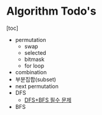 # Algorithm Todo's

[toc]

- permutation
	- swap
	- selected
	- bitmask
	- for loop
- combination
- 부분집합(subset)
- next permutation
- DFS
  - [DFS+BFS 필수 문제](https://www.acmicpc.net/workbook/view/1983)
- BFS

